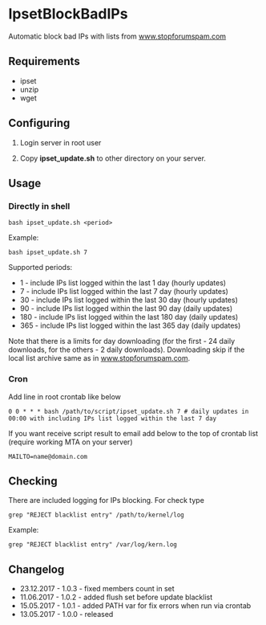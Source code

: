 # IpsetBlockBadIPs
Automatic block bad IPs with lists from www.stopforumspam.com

Requirements
------------

- ipset
- unzip
- wget

Configuring
-----------

1. Login server in root user

2. Copy **ipset_update.sh** to other directory on your server.

Usage
-----

### Directly in shell

    bash ipset_update.sh <period>

Example:

    bash ipset_update.sh 7

Supported periods:

- 1 - include IPs list logged within the last 1 day (hourly updates)
- 7 - include IPs list logged within the last 7 day (hourly updates)
- 30 - include IPs list logged within the last 30 day (hourly updates)
- 90 - include IPs list logged within the last 90 day (daily updates)
- 180 - include IPs list logged within the last 180 day (daily updates)
- 365 - include IPs list logged within the last 365 day (daily updates)

Note that there is a limits for day downloading (for the first - 24 daily downloads, for the others - 2 daily downloads). Downloading skip if the local list archive same as in www.stopforumspam.com.

### Cron

Add line in root crontab like below

    0 0 * * * bash /path/to/script/ipset_update.sh 7 # daily updates in 00:00 with including IPs list logged within the last 7 day

If you want receive script result to email add below to the top of crontab list (require working MTA on your server)

    MAILTO=name@domain.com

Checking
--------

There are included logging for IPs blocking. For check type

    grep "REJECT blacklist entry" /path/to/kernel/log

Example:

    grep "REJECT blacklist entry" /var/log/kern.log

Changelog
---------

- 23.12.2017 - 1.0.3 - fixed members count in set
- 11.06.2017 - 1.0.2 - added flush set before update blacklist
- 15.05.2017 - 1.0.1 - added PATH var for fix errors when run via crontab
- 13.05.2017 - 1.0.0 - released
